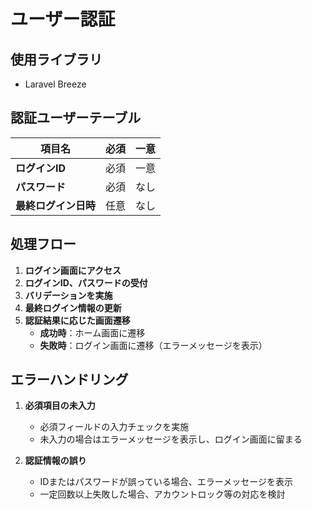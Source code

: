 # ユーザー認証

## 使用ライブラリ
- Laravel Breeze

## 認証ユーザーテーブル

| 項目名             | 必須 | 一意 |
|------------------|----|----|
| **ログインID**    | 必須 | 一意 |
| **パスワード**    | 必須 | なし |
| **最終ログイン日時** | 任意 | なし |

## 処理フロー

1. **ログイン画面にアクセス**
2. **ログインID、パスワードの受付**
3. **バリデーションを実施**
4. **最終ログイン情報の更新**
5. **認証結果に応じた画面遷移**
   - **成功時**：ホーム画面に遷移  
   - **失敗時**：ログイン画面に遷移（エラーメッセージを表示）

## エラーハンドリング

1. **必須項目の未入力**
   - 必須フィールドの入力チェックを実施
   - 未入力の場合はエラーメッセージを表示し、ログイン画面に留まる

2. **認証情報の誤り**
   - IDまたはパスワードが誤っている場合、エラーメッセージを表示
   - 一定回数以上失敗した場合、アカウントロック等の対応を検討